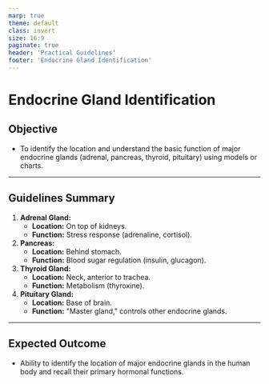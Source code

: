```yaml
---
marp: true
theme: default
class: invert
size: 16:9
paginate: true
header: 'Practical Guidelines'
footer: 'Endocrine Gland Identification'
---
```


# Endocrine Gland Identification

## Objective

*   To identify the location and understand the basic function of major endocrine glands (adrenal, pancreas, thyroid, pituitary) using models or charts.

---

## Guidelines Summary

1.  **Adrenal Gland:**
    *   **Location:** On top of kidneys.
    *   **Function:** Stress response (adrenaline, cortisol).
2.  **Pancreas:**
    *   **Location:** Behind stomach.
    *   **Function:** Blood sugar regulation (insulin, glucagon).
3.  **Thyroid Gland:**
    *   **Location:** Neck, anterior to trachea.
    *   **Function:** Metabolism (thyroxine).
4.  **Pituitary Gland:**
    *   **Location:** Base of brain.
    *   **Function:** "Master gland," controls other endocrine glands.

---

## Expected Outcome

*   Ability to identify the location of major endocrine glands in the human body and recall their primary hormonal functions.
